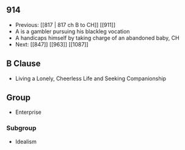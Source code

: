 ## 914
- Previous: [[817 | 817 ch B to CH]] [[911]] 
- A is a gambler pursuing his blackleg vocation
- A handicaps himself by taking charge of an abandoned baby, CH
- Next: [[847]] [[963]] [[1087]] 

## B Clause
- Living a Lonely, Cheerless Life and Seeking Companionship

## Group
- Enterprise

### Subgroup
- Idealism

